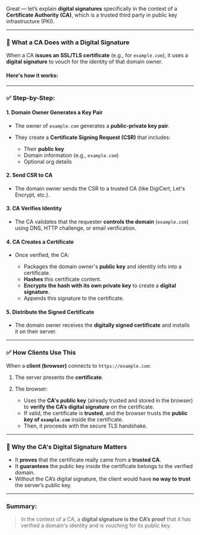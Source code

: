 Great — let’s explain **digital signatures** specifically in the context of a **Certificate Authority (CA)**, which is a trusted third party in public key infrastructure (PKI).

---

### 🔐 What a CA Does with a Digital Signature

When a CA **issues an SSL/TLS certificate** (e.g., for `example.com`), it uses a **digital signature** to vouch for the identity of that domain owner.

#### Here's how it works:

---

### ✅ Step-by-Step:

#### 1. **Domain Owner Generates a Key Pair**

* The owner of `example.com` generates a **public-private key pair**.
* They create a **Certificate Signing Request (CSR)** that includes:

  * Their **public key**
  * Domain information (e.g., `example.com`)
  * Optional org details

#### 2. **Send CSR to CA**

* The domain owner sends the CSR to a trusted CA (like DigiCert, Let's Encrypt, etc.).

#### 3. **CA Verifies Identity**

* The CA validates that the requester **controls the domain** (`example.com`) using DNS, HTTP challenge, or email verification.

#### 4. **CA Creates a Certificate**

* Once verified, the CA:

  * Packages the domain owner's **public key** and identity info into a certificate.
  * **Hashes** this certificate content.
  * **Encrypts the hash with its own private key** to create a **digital signature**.
  * Appends this signature to the certificate.

#### 5. **Distribute the Signed Certificate**

* The domain owner receives the **digitally signed certificate** and installs it on their server.

---

### ✅ How Clients Use This

When a **client (browser)** connects to `https://example.com`:

1. The server presents the **certificate**.
2. The browser:

   * Uses the **CA's public key** (already trusted and stored in the browser) to **verify the CA’s digital signature** on the certificate.
   * If valid, the certificate is **trusted**, and the browser trusts the **public key of `example.com`** inside the certificate.
   * Then, it proceeds with the secure TLS handshake.

---

### 🔑 Why the CA's Digital Signature Matters

* It **proves** that the certificate really came from a **trusted CA**.
* It **guarantees** the public key inside the certificate belongs to the verified domain.
* Without the CA’s digital signature, the client would have **no way to trust** the server’s public key.

---

### Summary:

> In the context of a CA, a **digital signature is the CA’s proof** that it has verified a domain's identity and is vouching for its public key.

